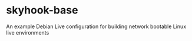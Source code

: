 skyhook-base
============

An example Debian Live configuration for building network bootable Linux live environments
